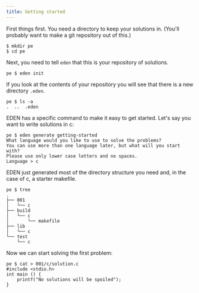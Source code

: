 ```yaml
---
title: Getting started
---
```


First things first.
You need a directory to keep your solutions in.
(You'll probably want to make a git repository out of this.)

```
$ mkdir pe
$ cd pe
```

Next, you need to tell `eden` that this is your repository of solutions.

```
pe $ eden init
```

If you look at the contents of your repository you will see that there is a new directory `.eden`.

```
pe $ ls -a
.  ..  .eden
```

EDEN has a specific command to make it easy to get started.
Let's say you want to write solutions in c:

```
pe $ eden generate getting-started
What language would you like to use to solve the problems?
You can use more than one language later, but what will you start with?
Please use only lower case letters and no spaces.
Language > c
```

EDEN just generated most of the directory structure you need and, in the case of c, a starter makefile.

```
pe $ tree
.
├── 001
│   └── c
├── build
│   └── c
│       └── makefile
├── lib
│   └── c
└── test
    └── c
```

Now we can start solving the first problem:

```
pe $ cat > 001/c/solution.c
#include <stdio.h>
int main () {
    printf("No solutions will be spoiled");
}
```

